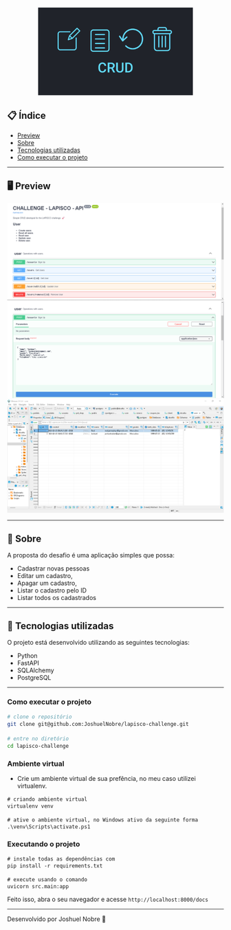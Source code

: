 <p align="center">
  <img src="./images/crud.png" width="360" >
</p>

## 📋 Índice

- [Preview](#-Preview)
- [Sobre](#-Sobre)
- [Tecnologias utilizadas](#-Tecnologias-utilizadas)
- [Como executar o projeto](#-Como-executar-o-projeto)


---

## 🖥 Preview 

<p align="center">
  <img src="./images/swagger.png" width="700" >
  <img src="./images/create.png" width="700" >
  <img src="./images/dbeaver.png" width="700" >
</p>

---

## 📖 Sobre 

A proposta do desafio é uma aplicação simples que possa:
- Cadastrar novas pessoas 
- Editar um cadastro, 
- Apagar um cadastro, 
- Listar o cadastro pelo ID 
- Listar todos os cadastrados

--- 

## 🚀 Tecnologias utilizadas

O projeto está desenvolvido utilizando as seguintes tecnologias:

- Python
- FastAPI
- SQLAlchemy
- PostgreSQL

--- 

### Como executar o projeto

```sh
# clone o repositório
git clone git@github.com:JoshuelNobre/lapisco-challenge.git

# entre no diretório
cd lapisco-challenge
```

### Ambiente virtual

- Crie um ambiente virtual de sua prefência, no meu caso utilizei virtualenv.

```shell
# criando ambiente virtual
virtualenv venv

# ative o ambiente virtual, no Windows ativo da seguinte forma
.\venv\Scripts\activate.ps1
```

### Executando o projeto

```shell
# instale todas as dependências com
pip install -r requirements.txt

# execute usando o comando
uvicorn src.main:app
```

Feito isso, abra o seu navegador e acesse `http://localhost:8000/docs`

---


Desenvolvido por Joshuel Nobre 🚀